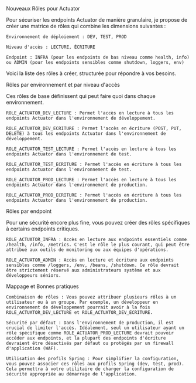 Nouveaux Rôles pour Actuator

Pour sécuriser les endpoints Actuator de manière granulaire, je propose de créer une matrice de rôles qui combine les dimensions suivantes :

    Environnement de déploiement : DEV, TEST, PROD

    Niveau d'accès : LECTURE, ÉCRITURE

    Endpoint : INFRA (pour les endpoints de bas niveau comme health, info) ou ADMIN (pour les endpoints sensibles comme shutdown, loggers, env)

Voici la liste des rôles à créer, structurée pour répondre à vos besoins.

Rôles par environnement et par niveau d'accès

Ces rôles de base définissent qui peut faire quoi dans chaque environnement.

    ROLE_ACTUATOR_DEV_LECTURE : Permet l'accès en lecture à tous les endpoints Actuator dans l'environnement de développement.

    ROLE_ACTUATOR_DEV_ECRITURE : Permet l'accès en écriture (POST, PUT, DELETE) à tous les endpoints Actuator dans l'environnement de développement.

    ROLE_ACTUATOR_TEST_LECTURE : Permet l'accès en lecture à tous les endpoints Actuator dans l'environnement de test.

    ROLE_ACTUATOR_TEST_ECRITURE : Permet l'accès en écriture à tous les endpoints Actuator dans l'environnement de test.

    ROLE_ACTUATOR_PROD_LECTURE : Permet l'accès en lecture à tous les endpoints Actuator dans l'environnement de production.

    ROLE_ACTUATOR_PROD_ECRITURE : Permet l'accès en écriture à tous les endpoints Actuator dans l'environnement de production.

Rôles par endpoint

Pour une sécurité encore plus fine, vous pouvez créer des rôles spécifiques à certains endpoints critiques.

    ROLE_ACTUATOR_INFRA : Accès en lecture aux endpoints essentiels comme /health, /info, /metrics. C'est le rôle le plus courant, qui peut être attribué aux outils de monitoring ou aux équipes d'opérations.

    ROLE_ACTUATOR_ADMIN : Accès en lecture et écriture aux endpoints sensibles comme /loggers, /env, /beans, /shutdown. Ce rôle devrait être strictement réservé aux administrateurs système et aux développeurs séniors.

Mappage et Bonnes pratiques

    Combinaison de rôles : Vous pouvez attribuer plusieurs rôles à un utilisateur ou à un groupe. Par exemple, un développeur en environnement de développement pourrait avoir à la fois ROLE_ACTUATOR_DEV_LECTURE et ROLE_ACTUATOR_DEV_ECRITURE.

    Sécurité par défaut : Dans l'environnement de production, il est crucial de limiter l'accès. Idéalement, seul un utilisateur ayant un rôle spécifique comme ROLE_ACTUATOR_PROD_LECTURE devrait pouvoir accéder aux endpoints, et la plupart des endpoints d'écriture devraient être désactivés par défaut ou protégés par un firewall d'application (WAF).

    Utilisation des profils Spring : Pour simplifier la configuration, vous pouvez associer ces rôles aux profils Spring (dev, test, prod). Cela permettra à votre utilitaire de charger la configuration de sécurité appropriée au démarrage de l'application.
